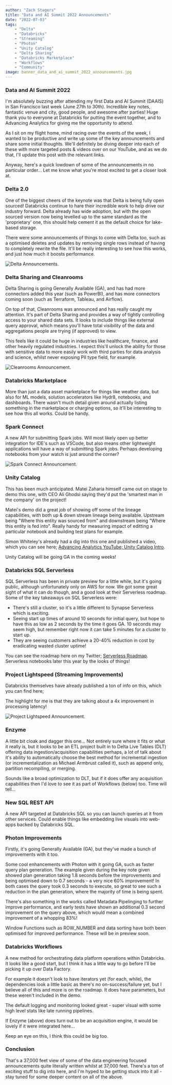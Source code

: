 ```yaml
---
author: "Zach Stagers"
title: "Data and AI Summit 2022 Announcements"
date: "2022-07-03"
tags: 
    - "Delta"
    - "Databricks"
    - "Streaming"
    - "Photon"
    - "Unity Catalog"
    - "Delta Sharing"
    - "Databricks Marketplace"
    - "Workflows"
    - "Community"
image: banner_data_and_ai_summit_2022_announcements.jpg
---
```


### Data and AI Summit 2022

I'm absolutely buzzing after attending my first Data and AI Summit (DAAIS) in San Francisco last week (June 27th to 30th). Incredible key notes, fantastic venue and city, good people, and awesome after parties! Huge thank you to everyone at Databricks for putting the event together, and to Advancing Analytics for giving me the opportunity to attend.

As I sit on my flight home, mind racing over the events of the week, I wanted to be productive and write up some of the key announcements and share some initial thoughts. We'll definitely be diving deeper into each of these with more targeted posts & videos over on our YouTube, and as we do that, I'll update this post with the relevant links.

Anyway, here's a quick lowdown of some of the announcements in no particular order... Let me know what you're most excited to get a closer look at.


### Delta 2.0

One of the biggest cheers of the keynote was that Delta is being fully open sourced! Databricks continue to hare their incredible work to help drive our industry forward. Delta already has wide adoption, but with the open sourced version now being levelled up to the same standard as the 'proprietary' one, this should help cement it as the default choice for lake-based storage.

There were some announcements of things to come with Delta too, such as a optimised deletes and updates by removing single rows instead of having to completely rewrite the file. It'll be really interesting to see how this works, and just how much it boosts performance.

![Delta Announcements.](delta.jpg)


### Delta Sharing and Cleanrooms

Delta Sharing is going Generally Available (GA), and has had more connectors added this year (such as PowerBI), and has more connectors coming soon (such as Terraform, Tableau, and Airflow).

On top of that, Cleanrooms was announced and has really caught my attention. It's part of Delta Sharing and provides a way of tightly controlling access to your shared data sets. It looks to include things like external query approval, which means you'll have total visibility of the data and aggregations people are trying (if approved) to view.

This feels like it could be huge in industries like healthcare, finance, and other heavily regulated industries. I expect this'll unlock the ability for those with sensitive data to more easily work with third parties for data analysis and science, whilst never exposing PII type field, for example.

![Cleanrooms Announcement.](cleanrooms.jpg)


### Databricks Marketplace

More than just a data asset marketplace for things like weather data, but also for ML models, solution accelerators like Hydr8, notebooks, and dashboards. There wasn't much detail given around actually listing something in the marketplace or charging options, so it'll be interesting to see how this all works. Could be handy.


### Spark Connect

A new API for submitting Spark jobs. Will most likely open up better integration for IDE's such as VSCode, but also means other lightweight applications will have a way of submitting Spark jobs. Perhaps developing notebooks from your watch is just around the corner?

![Spark Connect Announcement.](spark_connect.jpg)


### Unity Catalog

This has been much anticipated. Matei Zaharia himself came out on stage to demo this one, with CEO Ali Ghodsi saying they'd put the 'smartest man in the company' on the project!

Matei's demo did a great job of showing off some of the lineage capabilities, with both up & down stream lineage being available. Upstream being "Where this entity was sourced from" and downstream being "Where this entity is fed into". Really handy for measuring impact of editting a particular notebook and building test plans for example.

Simon Whiteley's already had a dig into this one and published a video, which you can see here; [Advancing Analytics YouTube; Unity Catalog Intro](youtu.be/FCuuFGS3jFM).

Unity Catalog will be going GA in the coming weeks!


### Databricks SQL Serverless

SQL Serverless has been in private preview for a little while, but it's going public, although unfortunately only on AWS for now. We got some great sight of what it can do though, and a good look at their Serverless roadmap. Some of the key takeaways on SQL Serverless were:

* There's still a cluster, so it's a little different to Synapse Serverless which is exciting.
* Seeing start up times of around 10 seconds for initial query, but hope to have this as low as 2 seconds by the time it goes GA. 10 seconds may seem high, but remember right now it can take 5 minutes for a cluster to start up.
* They are seeing customers achieve a 20-40% reduction in cost by eradicating wasted cluster uptime! 

You can see the roadmap here on my Twitter; [Serverless Roadmap](https://twitter.com/ZachStagers/status/1541861734968832000). Serverless notebooks later this year by the looks of things!


### Project Lightspeed (Streaming Improvements)

Databricks themselves have already published a ton of info on this, which you can find here;

The highlight for me is that they are talking about a 4x improvement in processing latency!

![Project Lightspeed Announcement.](lightspeed.jpg)


### Enzyme

A little bit cloak and dagger this one... Not entirely sure where it fits or what it really is, but it looks to be an ETL project built in to Delta Live Tables (DLT) offering data ingestion/acquisition capabilities perhaps, a lot of talk about it's ability to automatically choose the best method for incremental ingestion (or incrementalization as Michael Armbrust called it), such as append only, partition recompiling, or merging.

Sounds like a broad optimization to DLT, but if it does offer any acquisition capabilities then I'd love to see it as part of Workflows (below) too. Time will tell...


### New SQL REST API

A new API targeted at Databricks SQL so you can launch queries at it from other services. Could enable things like embedding live visuals into web-apps backed by Databricks SQL.


### Photon Improvements

Firstly, it's going Generally Available (GA), but they've made a bunch of improvements with it too.

Some cool enhancements with Photon with it going GA, such as faster query plan generation. The example given during the key note given showed plan generation taking 1.8 seconds before the improvements and being optimised down to 0.7 seconds - a very nice 60% improvement! In both cases the query took 0.3 seconds to execute, so great to see such a reduction in the plan generation, where the majority of time is being spent.

There's also something in the works called Metadata Pipelinging to further improve performance, and early tests have shown an additional 0.3 second improvement on the query above, which would mean a combined improvement of a whopping 83%!

Window Functions such as ROW_NUMBER and data sorting have both been optimised for improved performance. These will be in preview soon.


### Databricks Workflows

A new method for orchestrating data platform operations within Databricks. It looks like a good start, but I think it has a little way to go before I'll be picking it up over Data Factory. 

For example it doesn't look to have iterators yet (for each, while), the dependencies look a little basic as there's no on-success/failure yet, but I believe all of this and more is on the roadmap. It does have parameters, but these weren't included in the demo. 

The default logging and monitoring looked great - super visual with some high level stats like late running pipelines. 

If Enzyme (above) does turn out to be an acquisition engine, it would be lovely if it were integrated here...

Keep an eye on this, I think this could be big too.


### Conclusion

That's a 37,000 feet view of some of the data engineering focused announcements quite literally written whilst at 37,000 feet. There's a ton of exciting stuff to dig into here, and I'm hyped to be getting stuck into it all - stay tuned for some deeper content on all of the above.